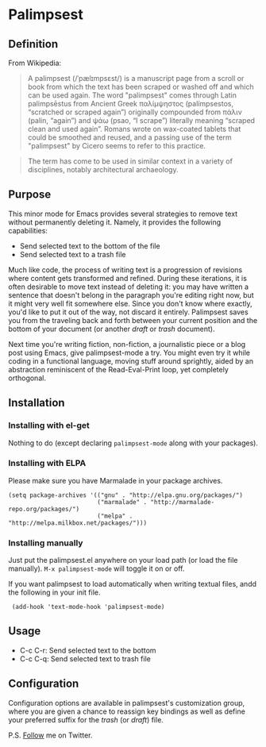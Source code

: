 Palimpsest
==========

## Definition

From Wikipedia: 

>A palimpsest (/ˈpælɪmpsɛst/) is a manuscript page from a scroll or book from which the text has been scraped or washed off and which can be used again. The word "palimpsest" comes through Latin palimpsēstus from Ancient Greek παλίμψηστος (palímpsestos, “scratched or scraped again”) originally compounded from πάλιν (palin, “again”) and ψάω (psao, “I scrape”) literally meaning “scraped clean and used again”. Romans wrote on wax-coated tablets that could be smoothed and reused, and a passing use of the term "palimpsest" by Cicero seems to refer to this practice.

>The term has come to be used in similar context in a variety of disciplines, notably architectural archaeology.

## Purpose

This minor mode for Emacs provides several strategies to remove text without permanently deleting it. Namely, it provides the following capabilities:

 - Send selected text to the bottom of the file 
 - Send selected text to a trash file 

Much like code, the process of writing text is a progression of revisions where content gets transformed and refined. During these iterations, it is often desirable to move text instead of deleting it: you may have written a sentence that doesn't belong in the paragraph you're editing right now, but it might very well fit somewhere else. Since you don't know where exactly, you'd like to put it out of the way, not discard it entirely. Palimpsest saves you from the traveling back and forth between your current position and the bottom of your document (or another *draft* or *trash*  document).

Next time you're writing fiction, non-fiction, a journalistic piece or a blog post using Emacs, give palimpsest-mode a try. You might even try it while coding in a functional language, moving stuff around sprightly, aided by an abstraction reminiscent of the Read-Eval-Print loop, yet completely orthogonal. 

## Installation

### Installing with el-get

Nothing to do (except declaring `palimpsest-mode` along with your packages).

### Installing with ELPA

Please make sure you have Marmalade in your package archives.

    (setq package-archives '(("gnu" . "http://elpa.gnu.org/packages/")
	                         ("marmalade" . "http://marmalade-repo.org/packages/")
							 ("melpa" . "http://melpa.milkbox.net/packages/")))
													  
### Installing manually

Just put the palimpsest.el anywhere on your load path (or load the file manually). `M-x palimpsest-mode` will toggle it on or off.

If you want palimpsest to load automatically when writing textual files, andd the following in your init file. 

	 (add-hook 'text-mode-hook 'palimpsest-mode)
	
## Usage

- C-c C-r: Send selected text to the bottom 
- C-c C-q: Send selected text to trash file

## Configuration

Configuration options are available in palimpsest's customization group, where you are given a chance to reassign key bindings as well as define your preferred suffix for the *trash* (or *draft*) file. 

P.S. [Follow][follow_me] me on Twitter.

[follow_me]: https://twitter.com/intent/user?screen_name=danielszmu "Follow @danielszmu"
